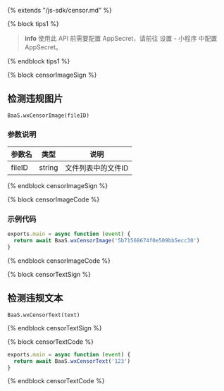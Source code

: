 {% extends "/js-sdk/censor.md" %}

{% block tips1 %}

> **info**
> 使用此 API 前需要配置 AppSecret，请前往 设置 - 小程序 中配置 AppSecret。

{% endblock tips1 %}


{% block censorImageSign %}

## 检测违规图片

`BaaS.wxCensorImage(fileID)`

### 参数说明

| 参数名   | 类型   | 说明     |
|----------|--------|----------|
| fileID | string | 文件列表中的文件ID |

{% endblock censorImageSign %}

{% block censorImageCode %}

### 示例代码
```javascript
exports.main = async function (event) {
  return await BaaS.wxCensorImage('5b71568674f0e509bb5ecc30')
}
```
{% endblock censorImageCode %}


{% block censorTextSign %}

## 检测违规文本

`BaaS.wxCensorText(text)`

{% endblock censorTextSign %}

{% block censorTextCode %}

```javascript
exports.main = async function (event) {
  return await BaaS.wxCensorText('123')
}
```

{% endblock censorTextCode %}